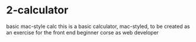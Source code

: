 # 2-calculator
basic mac-style calc
this is a basic calculator, mac-styled, to be created as an exercise for the front end beginner corse as web developer
